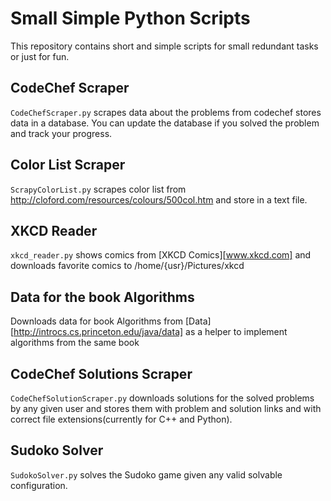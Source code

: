 # Small Simple Python Scripts
This repository contains short and simple scripts for small redundant tasks or just for fun.

## CodeChef Scraper
`CodeChefScraper.py` scrapes data about the problems from codechef stores data in a database.
You can update the database if you solved the problem and track your progress.

## Color List Scraper
`ScrapyColorList.py` scrapes color list from http://cloford.com/resources/colours/500col.htm and store in a text file.

## XKCD Reader
`xkcd_reader.py` shows comics from [XKCD Comics][www.xkcd.com] and downloads favorite comics to /home/{usr}/Pictures/xkcd

## Data for the book Algorithms
Downloads data for book Algorithms from [Data][http://introcs.cs.princeton.edu/java/data] as a helper to implement algorithms from the same book

## CodeChef Solutions Scraper
`CodeChefSolutionScraper.py` downloads solutions for the solved problems by any given user and stores them with problem and solution links and with correct file extensions(currently for C++ and Python).

## Sudoko Solver
`SudokoSolver.py` solves the Sudoko game given any valid solvable configuration.
